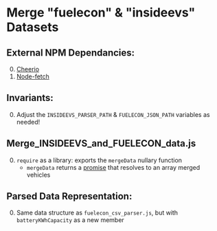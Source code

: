 
# Merge "fuelecon" & "insideevs" Datasets

## External NPM Dependancies:
  0. [Cheerio](https://www.npmjs.com/package/cheerio)
  1. [Node-fetch](https://www.npmjs.com/package/node-fetch)

## Invariants:
  0. Adjust the `INSIDEEVS_PARSER_PATH` & `FUELECON_JSON_PATH` variables as needed!

## Merge_INSIDEEVS_and_FUELECON_data.js
  0. `require` as a library: exports the `mergeData` nullary function
     - `mergeData` returns a [promise](https://developer.mozilla.org/en-US/docs/Web/JavaScript/Reference/Global_Objects/Promise) that resolves to an array merged vehicles

## Parsed Data Representation:
  0. Same data structure as `fuelecon_csv_parser.js`, but with `batteryKWhCapacity` as a new member
